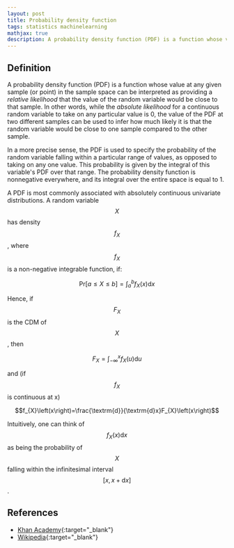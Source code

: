 ```yaml
---
layout: post
title: Probability density function
tags: statistics machinelearning
mathjax: true
description: A probability density function (PDF) is a function whose value at any given sample (or point) in the sample space can be interpreted as providing a _relative likelihood_ that the value of the random variable would be close to that sample. In other words, while the _absolute likelihood_ for a continuous random variable to take on any particular value is 0, the value of the PDF at two different samples can be used to infer how much  likely it is that the random variable would be close to one sample compared to the other sample.
---
```


## Definition

A probability density function (PDF) is a function whose value at any given sample (or point) in the sample space can be interpreted as providing a _relative likelihood_ that the value of the random variable would be close to that sample. In other words, while the _absolute likelihood_ for a continuous random variable to take on any particular value is 0, the value of the PDF at two different samples can be used to infer how much likely it is that the random variable would be close to one sample compared to the other sample.

In a more precise sense, the PDF is used to specify the probability of the random variable falling within a particular range of values, as opposed to taking on any one value. This probability is given by the integral of this variable's PDF over that range. The probability density function is nonnegative everywhere, and its integral over the entire space is equal to 1. 

A PDF is most commonly associated with absolutely continuous univariate distributions. A random variable $$X$$ has density $$f_X$$, where $$f_X$$ is a non-negative integrable function, if:

$$\textrm{Pr}\left[a\le X\le b\right]=\int_{a}^{b}f_{X}\left(x\right)\textrm{d}x$$

Hence, if $$F_X$$ is the CDM of $$X$$, then

$$F_{X}=\int_{-\infty}^{x}f_{X}\left(u\right)\textrm{d}u$$

and (if $$f_X$$ is continuous at x)

$$f_{X}\left(x\right)=\frac{\textrm{d}}{\textrm{d}x}F_{X}\left(x\right)$$

Intuitively, one can think of $$f_X\left(x\right)\textrm{d}x$$ as being the probability of $$X$$ falling within the infinitesimal interval $$\left[x,x+\textrm{d}x\right]$$.
## References

- [Khan Academy](https://www.youtube.com/c/khanacademy){:target="_blank"}
- [Wikipedia](https://en.wikipedia.org/wiki/Probability_density_function){:target="_blank"}